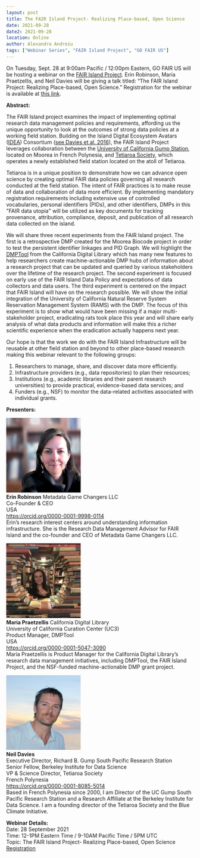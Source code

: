 ```yaml
---
layout: post
title: The FAIR Island Project- Realizing Place-based, Open Science
date: 2021-09-28
date2: 2021-09-28
location: Online
author: Alexandra Andreiu
tags: ["Webinar Series", "FAIR Island Project", "GO FAIR US"]
---
```


On Tuesday, Sept. 28 at 9:00am Pacific / 12:00pm Eastern, GO FAIR US will be hosting a webinar on the <a href = "https://www.fairisland.org/home/about/" >FAIR Island Project</a>. Erin Robinson, Maria Praetzellis, and Neil Davies will be giving a talk titled: “The FAIR Island Project: Realizing Place-based, Open Science.” Registration for the webinar is available at <a href = "https://ucsd.zoom.us/webinar/register/WN_CsNbTob5SVe1pUfekrVwxg" >this link</a>.


<b>Abstract:</b>

The FAIR Island project examines the impact of implementing optimal research data management policies and requirements, affording us the unique opportunity to look at the outcomes of strong data policies at a working field station. Building on the Island Digital Ecosystem Avatars (<a href = "https://moorea.berkeley.edu/idea" >IDEA</a>) Consortium (<a href = "https://doi.org/10.1186/s13742-016-0118-5">see Davies et al. 2016</a>), the FAIR Island Project leverages collaboration between the <a href = "https://moorea.berkeley.edu/index.php/" >University of California Gump Station</a>, located on Moorea in French Polynesia, and <a href = "https://www.tetiaroasociety.org/" >Tetiaroa Society</a>, which operates a newly established field station located on the atoll of Tetiaroa. 

Tetiaroa is in a unique position to demonstrate how we can advance open science by creating optimal FAIR data policies governing all research conducted at the field station. The intent of FAIR practices is to make reuse of data and collaboration of data more efficient. By implementing mandatory registration requirements including extensive use of controlled vocabularies, personal identifiers (PIDs), and other identifiers, DMPs in this "FAIR data utopia" will be utilized as key documents for tracking provenance, attribution, compliance, deposit, and publication of all research data collected on the island. 

We will share three recent experiments from the FAIR Island project. The first is a retrospective DMP created for the Moorea Biocode project in order to test the persistent identifier linkages and PID Graph. We will highlight the <a href = "https://blog.dmptool.org/2021/04/20/dmp-ids-and-the-dmptool-announcing-dmptool-v-3-1/"> DMPTool</a> from the California Digital Library which has many new features to help researchers create machine-actionable DMP hubs of information about a research project that can be updated and queried by various stakeholders over the lifetime of the research project. The second experiment is focused on early use of the FAIR Island Data Policy and expectations of data collectors and data users. The third experiment is centered on the impact that FAIR Island will have on the research possible. We will show the initial integration of the University of California Natural Reserve System Reservation Management System (RAMS) with the DMP. The focus of this experiment is to show what would have been missing if a major multi-stakeholder project, eradicating rats took place this year and will share early analysis of what data products and information will make this a richer scientific experience when the eradication actually happens next year. 

Our hope is that the work we do with the FAIR Island Infrastructure will be reusable at other field station and beyond to other place-based research making this webinar relevant to the following groups:
1. Researchers to manage, share, and discover data more efficiently.
2. Infrastructure providers (e.g., data repositories) to plan their resources;
3. Institutions (e.g., academic libraries and their parent research universities) to provide practical, evidence-based data services; and
4. Funders (e.g., NSF) to monitor the data-related activities associated with individual grants.

<b>Presenters:</b>

<img src="/assets/img/erin-robinson.jpeg" height="200"/><br>
<b>Erin Robinson</b>
Metadata Game Changers LLC<br>
Co-Founder & CEO<br>
USA<br>
https://orcid.org/0000-0001-9998-0114<br>
Erin’s research interest centers around understanding information infrastructure. She is the Research Data Management Advisor for FAIR Island and the co-founder and CEO of Metadata Game Changers LLC.  <br>

<img src="/assets/img/maria-praetzellis.jpeg" height="200"/><br>
<b>Maria Praetzellis</b> 
California Digital Library<br> 
University of California Curation Center (UC3)<br>
Product Manager, DMPTool <br>
USA<br>
https://orcid.org/0000-0001-5047-3090<br>
Maria Praetzellis is Product Manager for the California Digital Library’s research data management initiatives, including DMPTool, the FAIR Island Project, and the NSF-funded machine-actionable DMP grant project. <br>

<img src="/assets/img/neil-davies.jpeg" height="200"/><br>
<b>Neil Davies</b>  
Executive Director, Richard B. Gump South Pacific Research Station<br>
Senior Fellow, Berkeley Institute for Data Science<br>
VP & Science Director, Tetiaroa Society<br>
French Polynesia<br>
https://orcid.org/0000-0001-8085-5014<br>
Based in French Polynesia since 2000, I am Director of the UC Gump South Pacific Research Station and a Research Affiliate at the Berkeley Institute for Data Science. I am a founding director of the Tetiaroa Society and the Blue Climate Initiative.<br>


<b>Webinar Details:</b><br>
Date: 28 September 2021 <br>
Time: 12-1PM Eastern Time / 9-10AM Pacific Time / 5PM UTC <br>
Topic: The FAIR Island Project- Realizing Place-based, Open Science <br>
<a href="https://ucsd.zoom.us/webinar/register/WN_CsNbTob5SVe1pUfekrVwxg">Registration</a>
